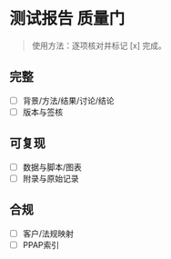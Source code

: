# 测试报告 质量门

> 使用方法：逐项核对并标记 [x] 完成。

## 完整

- [ ] 背景/方法/结果/讨论/结论
- [ ] 版本与签核

## 可复现

- [ ] 数据与脚本/图表
- [ ] 附录与原始记录

## 合规

- [ ] 客户/法规映射
- [ ] PPAP索引
